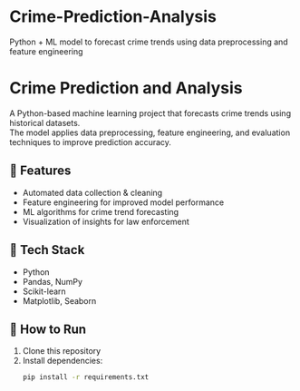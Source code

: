 # Crime-Prediction-Analysis
Python + ML model to forecast crime trends using data preprocessing and feature engineering
# Crime Prediction and Analysis

A Python-based machine learning project that forecasts crime trends using historical datasets.  
The model applies data preprocessing, feature engineering, and evaluation techniques to improve prediction accuracy.

## 🔹 Features
- Automated data collection & cleaning
- Feature engineering for improved model performance
- ML algorithms for crime trend forecasting
- Visualization of insights for law enforcement

## 🔹 Tech Stack
- Python
- Pandas, NumPy
- Scikit-learn
- Matplotlib, Seaborn

## 🔹 How to Run
1. Clone this repository
2. Install dependencies:  
   ```bash
   pip install -r requirements.txt

